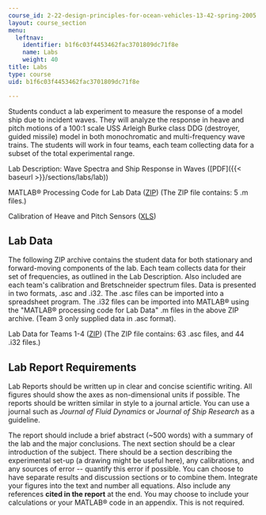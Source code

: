 ```yaml
---
course_id: 2-22-design-principles-for-ocean-vehicles-13-42-spring-2005
layout: course_section
menu:
  leftnav:
    identifier: b1f6c03f4453462fac3701809dc71f8e
    name: Labs
    weight: 40
title: Labs
type: course
uid: b1f6c03f4453462fac3701809dc71f8e

---
```


Students conduct a lab experiment to measure the response of a model ship due to incident waves. They will analyze the response in heave and pitch motions of a 100:1 scale USS Arleigh Burke class DDG (destroyer, guided missile) model in both monochromatic and multi-frequency wave trains. The students will work in four teams, each team collecting data for a subset of the total experimental range.

Lab Description: Wave Spectra and Ship Response in Waves ([PDF]({{< baseurl >}}/sections/labs/lab))

MATLAB® Processing Code for Lab Data ([ZIP](/coursemedia/2-22-design-principles-for-ocean-vehicles-13-42-spring-2005/87ddbc44cf954fe89fb85223097b1af6_lab_data.zip)) (The ZIP file contains: 5 .m files.)

Calibration of Heave and Pitch Sensors ([XLS](/coursemedia/2-22-design-principles-for-ocean-vehicles-13-42-spring-2005/8fdd7279a9ac890768a1de5e0a0f8008_calibration.xls))

Lab Data
--------

The following ZIP archive contains the student data for both stationary and forward-moving components of the lab. Each team collects data for their set of frequencies, as outlined in the Lab Description. Also included are each team's calibration and Bretschneider spectrum files. Data is presented in two formats, .asc and .i32. The .asc files can be imported into a spreadsheet program. The .i32 files can be imported into MATLAB® using the "MATLAB® processing code for Lab Data" .m files in the above ZIP archive. (Team 3 only supplied data in .asc format).

Lab Data for Teams 1-4 ([ZIP](/coursemedia/2-22-design-principles-for-ocean-vehicles-13-42-spring-2005/6a53eb0eaa874c008c7b570460789e84_data.zip)) (The ZIP file contains: 63 .asc files, and 44 .i32 files.)

Lab Report Requirements
-----------------------

Lab Reports should be written up in clear and concise scientific writing. All figures should show the axes as non-dimensional units if possible. The reports should be written similar in style to a journal article. You can use a journal such as _Journal of Fluid Dynamics_ or _Journal of Ship Research_ as a guideline.

The report should include a brief abstract (~500 words) with a summary of the lab and the major conclusions. The next section should be a clear introduction of the subject. There should be a section describing the experimental set-up (a drawing might be useful here), any calibrations, and any sources of error -- quantify this error if possible. You can choose to have separate results and discussion sections or to combine them. Integrate your figures into the text and number all equations. Also include any references **cited in the report** at the end. You may choose to include your calculations or your MATLAB® code in an appendix. This is not required.